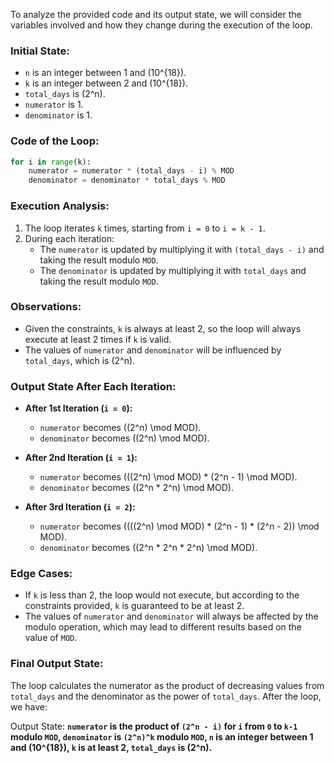To analyze the provided code and its output state, we will consider the variables involved and how they change during the execution of the loop.

### Initial State:
- `n` is an integer between 1 and \(10^{18}\).
- `k` is an integer between 2 and \(10^{18}\).
- `total_days` is \(2^n\).
- `numerator` is 1.
- `denominator` is 1.

### Code of the Loop:
```python
for i in range(k):
    numerator = numerator * (total_days - i) % MOD
    denominator = denominator * total_days % MOD
```

### Execution Analysis:
1. The loop iterates `k` times, starting from `i = 0` to `i = k - 1`.
2. During each iteration:
   - The `numerator` is updated by multiplying it with `(total_days - i)` and taking the result modulo `MOD`.
   - The `denominator` is updated by multiplying it with `total_days` and taking the result modulo `MOD`.

### Observations:
- Given the constraints, `k` is always at least 2, so the loop will always execute at least 2 times if `k` is valid.
- The values of `numerator` and `denominator` will be influenced by `total_days`, which is \(2^n\).

### Output State After Each Iteration:
- **After 1st Iteration (`i = 0`):**
  - `numerator` becomes \((2^n) \mod MOD\).
  - `denominator` becomes \((2^n) \mod MOD\).
  
- **After 2nd Iteration (`i = 1`):**
  - `numerator` becomes \(((2^n) \mod MOD) * (2^n - 1) \mod MOD\).
  - `denominator` becomes \((2^n * 2^n) \mod MOD\).

- **After 3rd Iteration (`i = 2`):**
  - `numerator` becomes \((((2^n) \mod MOD) * (2^n - 1) * (2^n - 2)) \mod MOD\).
  - `denominator` becomes \((2^n * 2^n * 2^n) \mod MOD\).

### Edge Cases:
- If `k` is less than 2, the loop would not execute, but according to the constraints provided, `k` is guaranteed to be at least 2.
- The values of `numerator` and `denominator` will always be affected by the modulo operation, which may lead to different results based on the value of `MOD`.

### Final Output State:
The loop calculates the numerator as the product of decreasing values from `total_days` and the denominator as the power of `total_days`. After the loop, we have:

Output State: **`numerator` is the product of `(2^n - i)` for `i` from `0` to `k-1` modulo `MOD`, `denominator` is `(2^n)^k` modulo `MOD`, `n` is an integer between 1 and \(10^{18}\), `k` is at least 2, `total_days` is \(2^n\).**
